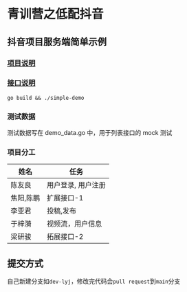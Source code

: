 # 青训营之低配抖音

## 抖音项目服务端简单示例
### [项目说明](https://bytedance.feishu.cn/docx/doxcnbgkMy2J0Y3E6ihqrvtHXPg)  

### [接口说明](https://www.apifox.cn/apidoc/shared-8cc50618-0da6-4d5e-a398-76f3b8f766c5/api-18345145)

```shell
go build && ./simple-demo
```


### 测试数据

测试数据写在 demo_data.go 中，用于列表接口的 mock 测试

### 项目分工

| 姓名    | 任务        |
|-------|-----------|
| 陈友良   | 用户登录, 用户注册 |
| 焦阳,陈鹏 | 扩展接口-1    |
|李亚君|投稿,发布|
|于梓漪|视频流，用户信息|
|梁研骏|拓展接口-2|

## 提交方式 
自己新建分支如`dev-lyj`，修改完代码会`pull request`到`main`分支